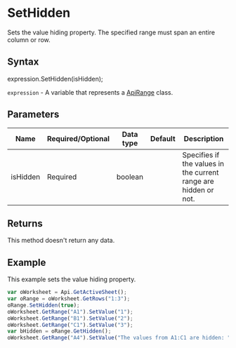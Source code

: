 # SetHidden

Sets the value hiding property. The specified range must span an entire column or row.

## Syntax

expression.SetHidden(isHidden);

`expression` - A variable that represents a [ApiRange](../ApiRange.md) class.

## Parameters

| **Name** | **Required/Optional** | **Data type** | **Default** | **Description** |
| ------------- | ------------- | ------------- | ------------- | ------------- |
| isHidden | Required | boolean |  | Specifies if the values in the current range are hidden or not. |

## Returns

This method doesn't return any data.

## Example

This example sets the value hiding property.

```javascript
var oWorksheet = Api.GetActiveSheet();
var oRange = oWorksheet.GetRows("1:3");
oRange.SetHidden(true);
oWorksheet.GetRange("A1").SetValue("1");
oWorksheet.GetRange("B1").SetValue("2");
oWorksheet.GetRange("C1").SetValue("3");
var bHidden = oRange.GetHidden();
oWorksheet.GetRange("A4").SetValue("The values from A1:C1 are hidden: " + bHidden);
```

